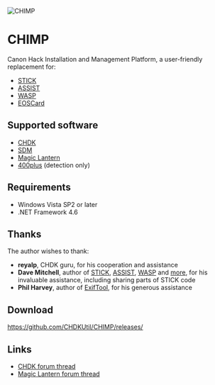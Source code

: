 ![CHIMP](https://raw.githubusercontent.com/CHDKUtil/CHIMP/master/tiny.png)

# CHIMP

Canon Hack Installation and Management Platform, a user-friendly replacement for:

* [STICK](http://www.zenoshrdlu.com/stick/stick.html)
* [ASSIST](http://www.zenoshrdlu.com/assist/assist.html)
* [WASP](http://www.zenoshrdlu.com/wasp/wasp.html)
* [EOSCard](http://pel.hu/eoscard/)

## Supported software

* [CHDK](http://chdk.wikia.com/wiki/CHDK)
* [SDM](http://sdm.camera/)
* [Magic Lantern](http://www.magiclantern.fm/)
* [400plus](https://github.com/400plus/400plus) (detection only)

## Requirements

- Windows Vista SP2 or later
- .NET Framework 4.6

## Thanks

The author wishes to thank:

* **reyalp**, CHDK guru, for his cooperation and assistance
* **Dave Mitchell**, author of [STICK](http://www.zenoshrdlu.com/stick/stick.html), [ASSIST](http://zenoshrdlu.com/assist/assist.html), [WASP](http://www.zenoshrdlu.com/wasp/wasp.html) and [more](http://www.zenoshrdlu.com/kapstuff/zchdkstuff.html), for his invaluable assistance, including sharing parts of STICK code
* **Phil Harvey**, author of [ExifTool](http://www.sno.phy.queensu.ca/~phil/exiftool/), for his generous assistance

## Download

https://github.com/CHDKUtil/CHIMP/releases/

## Links

* [CHDK forum thread](https://chdk.setepontos.com/index.php?topic=13091.new#new)
* [Magic Lantern forum thread](https://www.magiclantern.fm/forum/index.php?topic=19608.new#new)
